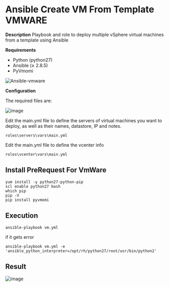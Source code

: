 

# Ansible Create VM From Template VMWARE

**Description**
Playbook and role to deploy multiple vSphere virtual machines from a template using Ansible

**Requirements**

 - Python (python27) 
 - Ansible (≥ 2.8.5)
 - PyVmomi
 
 ![Ansible-vmware](https://user-images.githubusercontent.com/3519706/67880393-9b6b4f00-fb4f-11e9-9275-3694f6f8b525.png)

**Configuration**

The required files are:

![image](https://user-images.githubusercontent.com/3519706/67881469-9effd580-fb51-11e9-9592-dd2f456c5223.png)

Edit the main.yml file to define the servers of virtual machines you want to deploy, as well as their names, datastore, IP and notes.

    roles\servers\vars\main.yml

Edit the main.yml file to define the vcenter info

    roles\vcenter\vars\main.yml

## Install PreRequest For VmWare

    yum install -y python27-python-pip
    scl enable python27 bash
    which pip
    pip -V
    pip install pyvmomi

## Execution

    ansible-playbook vm.yml

if it gets error

    ansible-playbook vm.yml -e 'ansible_python_interpreter=/opt/rh/python27/root/usr/bin/python2'

## Result
![image](https://user-images.githubusercontent.com/3519706/67881283-4597a680-fb51-11e9-891b-3f068edc06b0.png)
